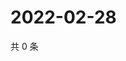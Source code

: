 # 2022-02-28

共 0 条

<!-- BEGIN WEIBO -->
<!-- 最后更新时间 Mon Feb 28 2022 15:14:07 GMT+0800 (China Standard Time) -->

<!-- END WEIBO -->
